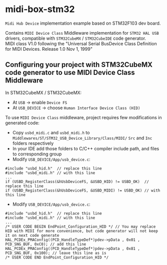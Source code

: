 # midi-box-stm32

`Midi Hub Device` implementation example based on STM32F103 dev board.  
  
Contains `MIDI Device Class` Middleware implementation for `STM32 HAL USB` drivers, compatible with `STM32CubeMX` / `STM32CubeIDE` code generator.  
MIDI class V1.0 following the "Universal Serial BusDevice Class Definition for MIDI Devices. Release 1.0 Nov 1, 1999"  

## Configuring your project with STM32CubeMX code generator to use MIDI Device Class Middleware

In STM32CubeMX / STM32CubeMX:
* At `USB` -> enable `Device FS`
* At `USB_DEVICE` -> choose `Human Interface Device Class (HID)`
  
To use `MIDI Device Class` middleware, project requires few modifications in generated code:
* Copy `usbd_midi.c` and `usbd_midi.h` to `Middlewares/ST/STM32_USB_Device_Library/Class/MIDI/` `Src` and `Inc` folders respectively
* In your IDE add those folders to C/C++ compiler include path, and files to corresponding group
* Modify `USB_DEVICE/App/usb_device.c`:
```
#include "usbd_hid.h"  // replace this line
#include "usbd_midi.h" // with this line
...
if (USBD_RegisterClass(&hUsbDeviceFS, &USBD_HID) != USBD_OK)  // replace this line
if (USBD_RegisterClass(&hUsbDeviceFS, &USBD_MIDI) != USBD_OK) // with this line
```
* Modify `USB_DEVICE/App/usb_device.c`:
```
#include "usbd_hid.h"  // replace this line
#include "usbd_midi.h" // with this line
...
/* USER CODE BEGIN EndPoint_Configuration_HID */ // You may replace HID with MIDI for more convenience, but code generator will not keep it on next code generate
HAL_PCDEx_PMAConfig((PCD_HandleTypeDef*)pdev->pData , 0x01 , PCD_SNG_BUF, 0xC0); // add this line
HAL_PCDEx_PMAConfig((PCD_HandleTypeDef*)pdev->pData , 0x81 , PCD_SNG_BUF, 0x100); // leave this line as is
/* USER CODE END EndPoint_Configuration_HID */
```
